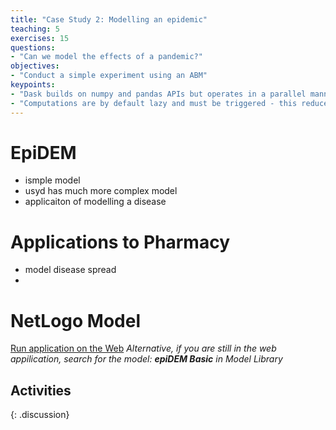 ```yaml
---
title: "Case Study 2: Modelling an epidemic"
teaching: 5
exercises: 15
questions:
- "Can we model the effects of a pandemic?"
objectives:
- "Conduct a simple experiment using an ABM"
keypoints:
- "Dask builds on numpy and pandas APIs but operates in a parallel manner"
- "Computations are by default lazy and must be triggered - this reduces unneccessary computation time"
---
```


# EpiDEM

- ismple model
- usyd has much more complex model
- applicaiton of modelling a disease

# Applications to Pharmacy

- model disease spread
- 


# NetLogo Model


[Run application on the Web](http://www.netlogoweb.org/launch#http://www.netlogoweb.org/assets/modelslib/Curricular%20Models/epiDEM/epiDEM%20Basic.nlogo)
*Alternative, if you are still in the web appilication, search for the model:* ***epiDEM Basic*** *in Model Library*


## Activities

>
>
>
>
{: .discussion}

